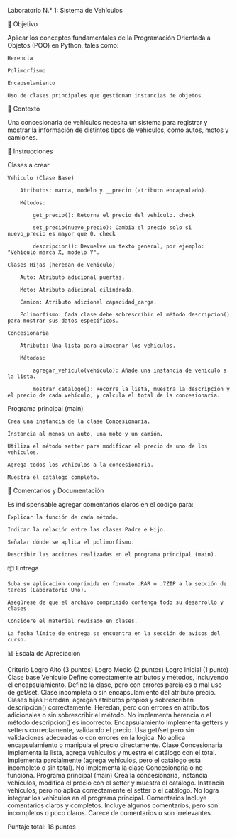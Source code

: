Laboratorio N.° 1: Sistema de Vehículos

📝 Objetivo

Aplicar los conceptos fundamentales de la Programación Orientada a Objetos (POO) en Python, tales como:

    Herencia

    Polimorfismo

    Encapsulamiento

    Uso de clases principales que gestionan instancias de objetos

🚗 Contexto

Una concesionaria de vehículos necesita un sistema para registrar y mostrar la información de distintos tipos de vehículos, como autos, motos y camiones.

📜 Instrucciones

Clases a crear

    Vehiculo (Clase Base)

        Atributos: marca, modelo y __precio (atributo encapsulado).

        Métodos:

            get_precio(): Retorna el precio del vehículo. check

            set_precio(nuevo_precio): Cambia el precio solo si nuevo_precio es mayor que 0. check

            descripcion(): Devuelve un texto general, por ejemplo: "Vehículo marca X, modelo Y".

    Clases Hijas (heredan de Vehiculo)

        Auto: Atributo adicional puertas.

        Moto: Atributo adicional cilindrada.

        Camion: Atributo adicional capacidad_carga.

        Polimorfismo: Cada clase debe sobrescribir el método descripcion() para mostrar sus datos específicos.

    Concesionaria

        Atributo: Una lista para almacenar los vehículos.

        Métodos:

            agregar_vehiculo(vehiculo): Añade una instancia de vehículo a la lista.

            mostrar_catalogo(): Recorre la lista, muestra la descripción y el precio de cada vehículo, y calcula el total de la concesionaria.

Programa principal (main)

    Crea una instancia de la clase Concesionaria.

    Instancia al menos un auto, una moto y un camión.

    Utiliza el método setter para modificar el precio de uno de los vehículos.

    Agrega todos los vehículos a la concesionaria.

    Muestra el catálogo completo.

💬 Comentarios y Documentación

Es indispensable agregar comentarios claros en el código para:

    Explicar la función de cada método.

    Indicar la relación entre las clases Padre e Hijo.

    Señalar dónde se aplica el polimorfismo.

    Describir las acciones realizadas en el programa principal (main).

📦 Entrega

    Suba su aplicación comprimida en formato .RAR o .7ZIP a la sección de tareas (Laboratorio Uno).

    Asegúrese de que el archivo comprimido contenga todo su desarrollo y clases.

    Considere el material revisado en clases.

    La fecha límite de entrega se encuentra en la sección de avisos del curso.

📊 Escala de Apreciación

Criterio	Logro Alto (3 puntos)	Logro Medio (2 puntos)	Logro Inicial (1 punto)
Clase base Vehiculo	Define correctamente atributos y métodos, incluyendo el encapsulamiento.	Define la clase, pero con errores parciales o mal uso de get/set.	Clase incompleta o sin encapsulamiento del atributo precio.
Clases hijas	Heredan, agregan atributos propios y sobrescriben descripcion() correctamente.	Heredan, pero con errores en atributos adicionales o sin sobrescribir el método.	No implementa herencia o el método descripcion() es incorrecto.
Encapsulamiento	Implementa getters y setters correctamente, validando el precio.	Usa get/set pero sin validaciones adecuadas o con errores en la lógica.	No aplica encapsulamiento o manipula el precio directamente.
Clase Concesionaria	Implementa la lista, agrega vehículos y muestra el catálogo con el total.	Implementa parcialmente (agrega vehículos, pero el catálogo está incompleto o sin total).	No implementa la clase Concesionaria o no funciona.
Programa principal (main)	Crea la concesionaria, instancia vehículos, modifica el precio con el setter y muestra el catálogo.	Instancia vehículos, pero no aplica correctamente el setter o el catálogo.	No logra integrar los vehículos en el programa principal.
Comentarios	Incluye comentarios claros y completos.	Incluye algunos comentarios, pero son incompletos o poco claros.	Carece de comentarios o son irrelevantes.

Puntaje total: 18 puntos

